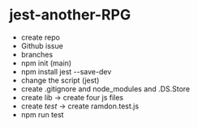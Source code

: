 # jest-another-RPG
- create repo
- Github issue
- branches
- npm init (main)
- npm install jest --save-dev 
- change the script (jest)
- create .gitignore and node_modules and .DS.Store
- create lib -> create four js files
- create _test_ -> create ramdon.test.js
- npm run test